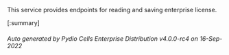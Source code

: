 






This service provides endpoints for reading and saving enterprise license.

[:summary]

###### Auto generated by Pydio Cells Enterprise Distribution v4.0.0-rc4 on 16-Sep-2022
